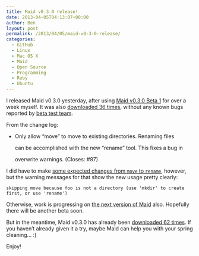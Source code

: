 ```yaml
---
title: Maid v0.3.0 release!
date: 2013-04-05T04:13:07+00:00
author: Ben
layout: post
permalink: /2013/04/05/maid-v0-3-0-release/
categories:
  - GitHub
  - Linux
  - Mac OS X
  - Maid
  - Open Source
  - Programming
  - Ruby
  - Ubuntu
---
```

I released Maid v0.3.0 yesterday, after using [Maid v0.3.0 Beta 1](https://github.com/benjaminoakes/maid/issues/101) for over a week myself. It was also [downloaded 36 times](https://rubygems.org/gems/maid/versions/0.3.0.beta.1), without any known bugs reported by [beta test team](https://github.com/benjaminoakes/maid/issues/10).

From the change log:

  * Only allow &#8220;move&#8221; to move to existing directories. Renaming files
      
    can be accomplished with the new &#8220;rename&#8221; tool. This fixes a bug in
      
    overwrite warnings. (Closes: #87)

I did have to make [some expected changes from `move` to `rename`](https://github.com/benjaminoakes/maid-example/commit/2187c4e710993374695e1ba9e7e882160d8f444c), however, but the warning messages for that show the new usage pretty clearly:

```
skipping move because foo is not a directory (use 'mkdir' to create first, or use 'rename')
```

Otherwise, work is progressing on [the next version of Maid](https://github.com/benjaminoakes/maid/issues?milestone=6&state=open) also. Hopefully there will be another beta soon.

But in the meantime, Maid v0.3.0 has already been [downloaded 62 times](https://rubygems.org/gems/maid/versions/0.3.0). If you haven&#8217;t already given it a try, maybe Maid can help you with your spring cleaning... :)

Enjoy!
